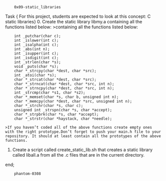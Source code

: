 		0x09-static_libraries

Task { For this project, students are expected to look at this concept: C static libraries}
0. Create the static library libmy.a containing all the functions listed below:
	>containing all the functions listed below:

		int _putchar(char c);
		int _islower(int c);
		int _isalpha(int c);
		int _abs(int n);
		int _isupper(int c);
		int _isdigit(int c);
		int _strlen(char *s);
		void _puts(char *s);
		char *_strcpy(char *dest, char *src);
		int _atoi(char *s);
		char *_strcat(char *dest, char *src);
		char *_strncat(char *dest, char *src, int n);
		char *_strncpy(char *dest, char *src, int n);
		int _strcmp(char *s1, char *s2);
		char *_memset(char *s, char b, unsigned int n);
		char *_memcpy(char *dest, char *src, unsigned int n);
		char *_strchr(char *s, char c);
		unsigned int _strspn(char *s, char *accept);
		char *_strpbrk(char *s, char *accept);
		char *_strstr(char *haystack, char *needle);

	>If you haven’t coded all of the above functions create empty ones with the right prototype.Don’t forget to push your main.h file to your repository. It should at least contain all the prototypes of the above functions.
1. Create a script called create_static_lib.sh that creates a static library called liball.a from all the .c files that are in the current directory.

end;

		phantom-0308

